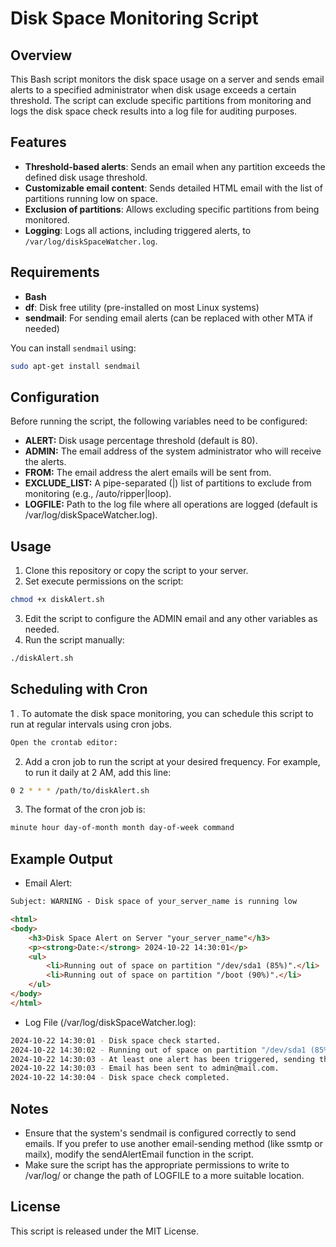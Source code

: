 # Disk Space Monitoring Script

## Overview

This Bash script monitors the disk space usage on a server and sends email alerts to a specified administrator when disk usage exceeds a certain threshold. The script can exclude specific partitions from monitoring and logs the disk space check results into a log file for auditing purposes.

## Features

- **Threshold-based alerts**: Sends an email when any partition exceeds the defined disk usage threshold.
- **Customizable email content**: Sends detailed HTML email with the list of partitions running low on space.
- **Exclusion of partitions**: Allows excluding specific partitions from being monitored.
- **Logging**: Logs all actions, including triggered alerts, to `/var/log/diskSpaceWatcher.log`.

## Requirements

- **Bash**
- **df**: Disk free utility (pre-installed on most Linux systems)
- **sendmail**: For sending email alerts (can be replaced with other MTA if needed)
  
You can install `sendmail` using:

```bash
sudo apt-get install sendmail
```

## Configuration

Before running the script, the following variables need to be configured:
* **ALERT:** Disk usage percentage threshold (default is 80).
* **ADMIN:** The email address of the system administrator who will receive the alerts.
* **FROM:** The email address the alert emails will be sent from.
* **EXCLUDE_LIST:** A pipe-separated (|) list of partitions to exclude from monitoring (e.g., /auto/ripper|loop).
* **LOGFILE:** Path to the log file where all operations are logged (default is /var/log/diskSpaceWatcher.log).

## Usage

1. Clone this repository or copy the script to your server.
2. Set execute permissions on the script:
```bash
chmod +x diskAlert.sh
```
3. Edit the script to configure the ADMIN email and any other variables as needed.
4. Run the script manually:
```bash
./diskAlert.sh
```

## Scheduling with Cron
1
. To automate the disk space monitoring, you can schedule this script to run at regular intervals using cron jobs.
```bash
Open the crontab editor:
```
2. Add a cron job to run the script at your desired frequency. For example, to run it daily at 2 AM, add this line:
```bash
0 2 * * * /path/to/diskAlert.sh
```
3. The format of the cron job is:

```bash
minute hour day-of-month month day-of-week command
```

## Example Output
* Email Alert:
```html
Subject: WARNING - Disk space of your_server_name is running low

<html>
<body>
    <h3>Disk Space Alert on Server "your_server_name"</h3>
    <p><strong>Date:</strong> 2024-10-22 14:30:01</p>
    <ul>
        <li>Running out of space on partition "/dev/sda1 (85%)".</li>
        <li>Running out of space on partition "/boot (90%)".</li>
    </ul>
</body>
</html>
```

* Log File (/var/log/diskSpaceWatcher.log):

```bash
2024-10-22 14:30:01 - Disk space check started.
2024-10-22 14:30:02 - Running out of space on partition "/dev/sda1 (85%)".
2024-10-22 14:30:03 - At least one alert has been triggered, sending the email to admin@mail.com.
2024-10-22 14:30:03 - Email has been sent to admin@mail.com.
2024-10-22 14:30:04 - Disk space check completed.
```

## Notes
* Ensure that the system's sendmail is configured correctly to send emails. If you prefer to use another email-sending method (like ssmtp or mailx), modify the sendAlertEmail function in the script.
* Make sure the script has the appropriate permissions to write to /var/log/ or change the path of LOGFILE to a more suitable location.

## License
This script is released under the MIT License.
